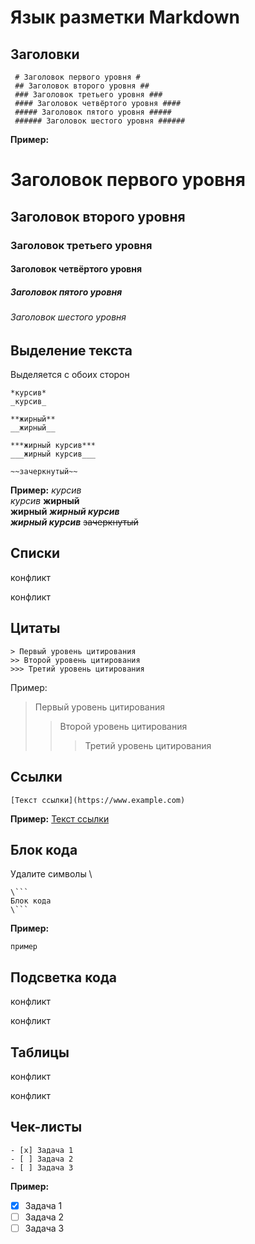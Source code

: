 # Язык разметки Markdown
## Заголовки
``` fix
 # Заголовок первого уровня #
 ## Заголовок второго уровня ##
 ### Заголовок третьего уровня ###
 #### Заголовок четвёртого уровня ####
 ##### Заголовок пятого уровня #####
 ###### Заголовок шестого уровня ######
```
**Пример:**
# Заголовок первого уровня
## Заголовок второго уровня
### Заголовок третьего уровня
#### Заголовок четвёртого уровня
##### Заголовок пятого уровня
###### Заголовок шестого уровня
## Выделение текста
Выделяется с обоих сторон
``` fix
*курсив*  
_курсив_

**жирный**  
__жирный__

***жирный курсив***  
___жирный курсив___

~~зачеркнутый~~
```
**Пример:**
*курсив*  
_курсив_
**жирный**  
__жирный__
***жирный курсив***  
___жирный курсив___
~~зачеркнутый~~
## Списки

конфликт

конфликт

## Цитаты
```fix
> Первый уровень цитирования
>> Второй уровень цитирования
>>> Третий уровень цитирования
```
Пример:
> Первый уровень цитирования
>> Второй уровень цитирования
>>> Третий уровень цитирования
## Ссылки
``` fix
[Текст ссылки](https://www.example.com)
```
**Пример:**
[Текст ссылки](https://www.example.com)
## Блок кода 
Удалите символы \
```
\```
Блок кода
\```
```
**Пример:**
```
пример
```
## Подсветка кода

конфликт

конфликт

## Таблицы

конфликт 

конфликт

## Чек-листы
```fix
- [x] Задача 1
- [ ] Задача 2
- [ ] Задача 3
```
**Пример:**
- [x] Задача 1
- [ ] Задача 2
- [ ] Задача 3
